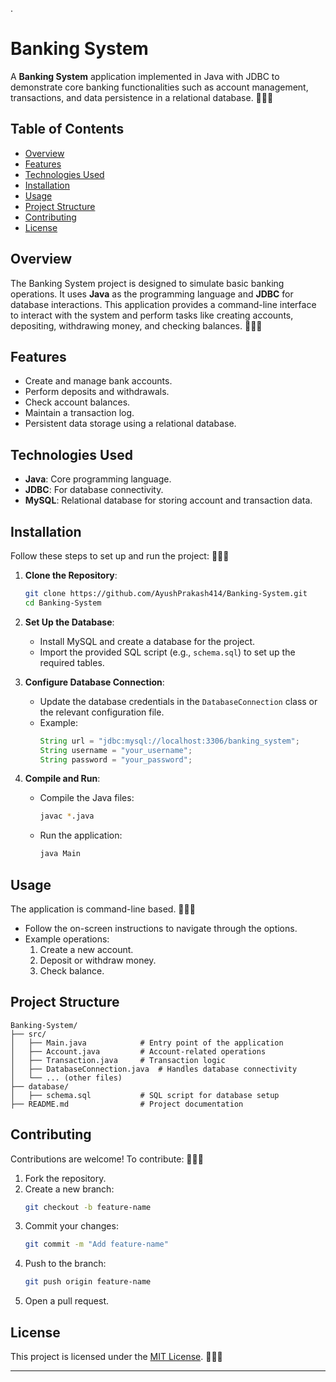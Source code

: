 .
# Banking System

A **Banking System** application implemented in Java with JDBC to demonstrate core banking functionalities such as account management, transactions, and data persistence in a relational database. 🌟🌟🌟

## Table of Contents
- [Overview](#overview)
- [Features](#features)
- [Technologies Used](#technologies-used)
- [Installation](#installation)
- [Usage](#usage)
- [Project Structure](#project-structure)
- [Contributing](#contributing)
- [License](#license)

## Overview

The Banking System project is designed to simulate basic banking operations. It uses **Java** as the programming language and **JDBC** for database interactions. This application provides a command-line interface to interact with the system and perform tasks like creating accounts, depositing, withdrawing money, and checking balances. 🌟🌟🌟

## Features

- Create and manage bank accounts.
- Perform deposits and withdrawals.
- Check account balances.
- Maintain a transaction log.
- Persistent data storage using a relational database.

## Technologies Used

- **Java**: Core programming language.
- **JDBC**: For database connectivity.
- **MySQL**: Relational database for storing account and transaction data.

## Installation

Follow these steps to set up and run the project: 🌟🌟🌟

1. **Clone the Repository**:
   ```bash
   git clone https://github.com/AyushPrakash414/Banking-System.git
   cd Banking-System
   ```

2. **Set Up the Database**:
   - Install MySQL and create a database for the project.
   - Import the provided SQL script (e.g., `schema.sql`) to set up the required tables.

3. **Configure Database Connection**:
   - Update the database credentials in the `DatabaseConnection` class or the relevant configuration file.
   - Example:
     ```java
     String url = "jdbc:mysql://localhost:3306/banking_system";
     String username = "your_username";
     String password = "your_password";
     ```

4. **Compile and Run**:
   - Compile the Java files:
     ```bash
     javac *.java
     ```
   - Run the application:
     ```bash
     java Main
     ```

## Usage

The application is command-line based. 🌟🌟🌟

- Follow the on-screen instructions to navigate through the options.
- Example operations:
  1. Create a new account.
  2. Deposit or withdraw money.
  3. Check balance.

## Project Structure

```
Banking-System/
├── src/
│   ├── Main.java            # Entry point of the application
│   ├── Account.java         # Account-related operations
│   ├── Transaction.java     # Transaction logic
│   ├── DatabaseConnection.java  # Handles database connectivity
│   └── ... (other files)
├── database/
│   ├── schema.sql           # SQL script for database setup
├── README.md                # Project documentation
```

## Contributing

Contributions are welcome! To contribute: 🌟🌟🌟

1. Fork the repository.
2. Create a new branch:
   ```bash
   git checkout -b feature-name
   ```
3. Commit your changes:
   ```bash
   git commit -m "Add feature-name"
   ```
4. Push to the branch:
   ```bash
   git push origin feature-name
   ```
5. Open a pull request.

## License

This project is licensed under the [MIT License](LICENSE). 🌟🌟🌟

---
